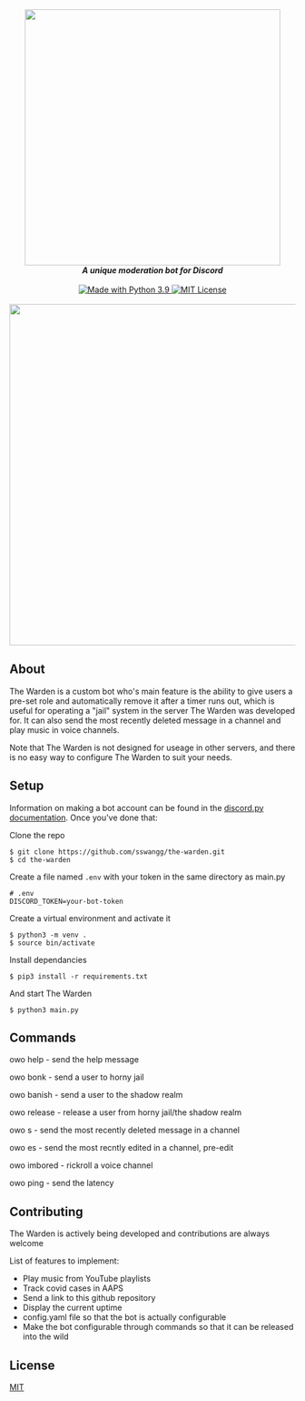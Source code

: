 <div align="center">
  <img src="https://i.imgur.com/zDCzeOH.png" align="center" width="450">
  <br>
  <strong><i>A unique moderation bot for Discord</i></strong>
  <br>
  <br>

  <a href="https://www.python.org/downloads/">
    <img src="https://img.shields.io/badge/Made%20With-Python%203.9-blue.svg?style=for-the-badge&logo=Python" alt="Made with Python 3.9">
  </a>

  <a href="https://github.com/sswangg/the-warden/blob/main/LICENSE">
    <img src="https://img.shields.io/badge/license-mit-e74c3c.svg?style=for-the-badge" alt="MIT License">
  </a>
  
  <br>
  <br>
  <img src="https://i.imgur.com/QrPkRa8.png" align="center" width="600">

<br>
</div>

## About
The Warden is a custom bot who's main feature is the ability to give users a pre-set role and automatically remove it after a timer runs out, which is useful for operating a "jail" system in the server The Warden was developed for. It can also send the most recently deleted message in a channel and play music in voice channels.

Note that The Warden is not designed for useage in other servers, and there is no easy way to configure The Warden to suit your needs.

## Setup

Information on making a bot account can be found in the [discord.py documentation](https://discordpy.readthedocs.io/en/stable/discord.html). Once you've done that:

Clone the repo

```console
$ git clone https://github.com/sswangg/the-warden.git
$ cd the-warden
```

Create a file named `.env` with your token in the same directory as main.py
```
# .env
DISCORD_TOKEN=your-bot-token
```

Create a virtual environment and activate it

```console
$ python3 -m venv .
$ source bin/activate
```

Install dependancies

```console
$ pip3 install -r requirements.txt
```

And start The Warden

```console
$ python3 main.py
```

## Commands
owo help - send the help message

owo bonk - send a user to horny jail

owo banish - send a user to the shadow realm

owo release - release a user from horny jail/the shadow realm

owo s - send the most recently deleted message in a channel

owo es - send the most recntly edited in a channel, pre-edit

owo imbored - rickroll a voice channel

owo ping - send the latency

## Contributing
The Warden is actively being developed and contributions are always welcome

List of features to implement:
- Play music from YouTube playlists
- Track covid cases in AAPS
- Send a link to this github repository
- Display the current uptime
- config.yaml file so that the bot is actually configurable
- Make the bot configurable through commands so that it can be released into the wild

## License
[MIT](https://choosealicense.com/licenses/mit/)
